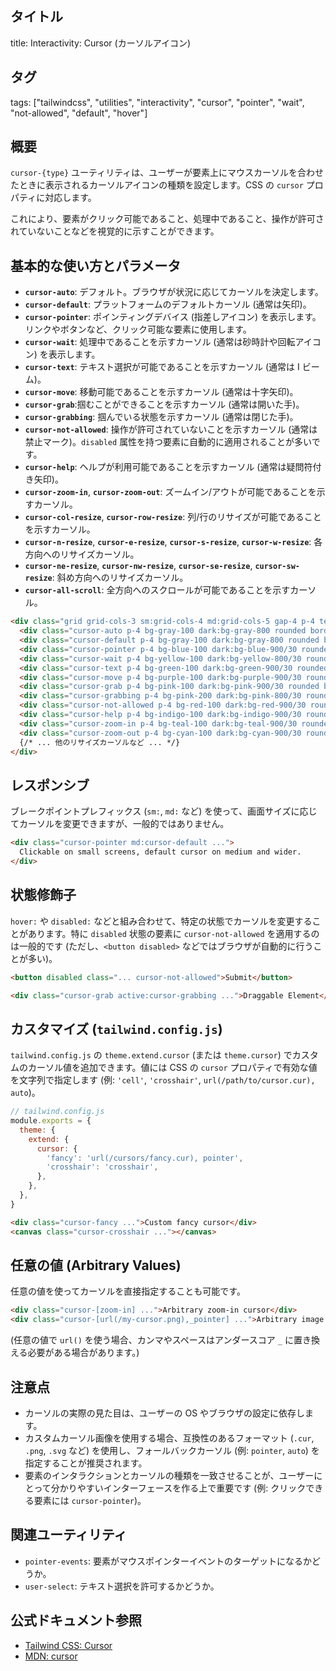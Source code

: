 ## タイトル
title: Interactivity: Cursor (カーソルアイコン)

## タグ
tags: ["tailwindcss", "utilities", "interactivity", "cursor", "pointer", "wait", "not-allowed", "default", "hover"]

## 概要
`cursor-{type}` ユーティリティは、ユーザーが要素上にマウスカーソルを合わせたときに表示されるカーソルアイコンの種類を設定します。CSS の `cursor` プロパティに対応します。

これにより、要素がクリック可能であること、処理中であること、操作が許可されていないことなどを視覚的に示すことができます。

## 基本的な使い方とパラメータ

*   **`cursor-auto`**: デフォルト。ブラウザが状況に応じてカーソルを決定します。
*   **`cursor-default`**: プラットフォームのデフォルトカーソル (通常は矢印)。
*   **`cursor-pointer`**: ポインティングデバイス (指差しアイコン) を表示します。リンクやボタンなど、クリック可能な要素に使用します。
*   **`cursor-wait`**: 処理中であることを示すカーソル (通常は砂時計や回転アイコン) を表示します。
*   **`cursor-text`**: テキスト選択が可能であることを示すカーソル (通常は I ビーム)。
*   **`cursor-move`**: 移動可能であることを示すカーソル (通常は十字矢印)。
*   **`cursor-grab`**:掴むことができることを示すカーソル (通常は開いた手)。
*   **`cursor-grabbing`**: 掴んでいる状態を示すカーソル (通常は閉じた手)。
*   **`cursor-not-allowed`**: 操作が許可されていないことを示すカーソル (通常は禁止マーク)。`disabled` 属性を持つ要素に自動的に適用されることが多いです。
*   **`cursor-help`**: ヘルプが利用可能であることを示すカーソル (通常は疑問符付き矢印)。
*   **`cursor-zoom-in`**, **`cursor-zoom-out`**: ズームイン/アウトが可能であることを示すカーソル。
*   **`cursor-col-resize`**, **`cursor-row-resize`**: 列/行のリサイズが可能であることを示すカーソル。
*   **`cursor-n-resize`**, **`cursor-e-resize`**, **`cursor-s-resize`**, **`cursor-w-resize`**: 各方向へのリサイズカーソル。
*   **`cursor-ne-resize`**, **`cursor-nw-resize`**, **`cursor-se-resize`**, **`cursor-sw-resize`**: 斜め方向へのリサイズカーソル。
*   **`cursor-all-scroll`**: 全方向へのスクロールが可能であることを示すカーソル。

```html
<div class="grid grid-cols-3 sm:grid-cols-4 md:grid-cols-5 gap-4 p-4 text-center text-sm">
  <div class="cursor-auto p-4 bg-gray-100 dark:bg-gray-800 rounded border dark:border-gray-700">auto</div>
  <div class="cursor-default p-4 bg-gray-100 dark:bg-gray-800 rounded border dark:border-gray-700">default</div>
  <div class="cursor-pointer p-4 bg-blue-100 dark:bg-blue-900/30 rounded border dark:border-blue-700">pointer</div>
  <div class="cursor-wait p-4 bg-yellow-100 dark:bg-yellow-800/30 rounded border dark:border-yellow-700">wait</div>
  <div class="cursor-text p-4 bg-green-100 dark:bg-green-900/30 rounded border dark:border-green-700">text</div>
  <div class="cursor-move p-4 bg-purple-100 dark:bg-purple-900/30 rounded border dark:border-purple-700">move</div>
  <div class="cursor-grab p-4 bg-pink-100 dark:bg-pink-900/30 rounded border dark:border-pink-700">grab</div>
  <div class="cursor-grabbing p-4 bg-pink-200 dark:bg-pink-800/30 rounded border dark:border-pink-600">grabbing</div>
  <div class="cursor-not-allowed p-4 bg-red-100 dark:bg-red-900/30 rounded border dark:border-red-700">not-allowed</div>
  <div class="cursor-help p-4 bg-indigo-100 dark:bg-indigo-900/30 rounded border dark:border-indigo-700">help</div>
  <div class="cursor-zoom-in p-4 bg-teal-100 dark:bg-teal-900/30 rounded border dark:border-teal-700">zoom-in</div>
  <div class="cursor-zoom-out p-4 bg-cyan-100 dark:bg-cyan-900/30 rounded border dark:border-cyan-700">zoom-out</div>
  {/* ... 他のリサイズカーソルなど ... */}
</div>
```

## レスポンシブ

ブレークポイントプレフィックス (`sm:`, `md:` など) を使って、画面サイズに応じてカーソルを変更できますが、一般的ではありません。

```html
<div class="cursor-pointer md:cursor-default ...">
  Clickable on small screens, default cursor on medium and wider.
</div>
```

## 状態修飾子

`hover:` や `disabled:` などと組み合わせて、特定の状態でカーソルを変更することがあります。特に `disabled` 状態の要素に `cursor-not-allowed` を適用するのは一般的です (ただし、`<button disabled>` などではブラウザが自動的に行うことが多い)。

```html
<button disabled class="... cursor-not-allowed">Submit</button>

<div class="cursor-grab active:cursor-grabbing ...">Draggable Element</div>
```

## カスタマイズ (`tailwind.config.js`)

`tailwind.config.js` の `theme.extend.cursor` (または `theme.cursor`) でカスタムのカーソル値を追加できます。値には CSS の `cursor` プロパティで有効な値を文字列で指定します (例: `'cell'`, `'crosshair'`, `url(/path/to/cursor.cur), auto`)。

```javascript
// tailwind.config.js
module.exports = {
  theme: {
    extend: {
      cursor: {
        'fancy': 'url(/cursors/fancy.cur), pointer',
        'crosshair': 'crosshair',
      },
    },
  },
}
```

```html
<div class="cursor-fancy ...">Custom fancy cursor</div>
<canvas class="cursor-crosshair ..."></canvas>
```

## 任意の値 (Arbitrary Values)

任意の値を使ってカーソルを直接指定することも可能です。

```html
<div class="cursor-[zoom-in] ...">Arbitrary zoom-in cursor</div>
<div class="cursor-[url(/my-cursor.png),_pointer] ...">Arbitrary image cursor</div>
```
(任意の値で `url()` を使う場合、カンマやスペースはアンダースコア `_` に置き換える必要がある場合があります。)

## 注意点

*   カーソルの実際の見た目は、ユーザーの OS やブラウザの設定に依存します。
*   カスタムカーソル画像を使用する場合、互換性のあるフォーマット (`.cur`, `.png`, `.svg` など) を使用し、フォールバックカーソル (例: `pointer`, `auto`) を指定することが推奨されます。
*   要素のインタラクションとカーソルの種類を一致させることが、ユーザーにとって分かりやすいインターフェースを作る上で重要です (例: クリックできる要素には `cursor-pointer`)。

## 関連ユーティリティ

*   `pointer-events`: 要素がマウスポインターイベントのターゲットになるかどうか。
*   `user-select`: テキスト選択を許可するかどうか。

## 公式ドキュメント参照
*   [Tailwind CSS: Cursor](https://tailwindcss.com/docs/cursor)
*   [MDN: cursor](https://developer.mozilla.org/en-US/docs/Web/CSS/cursor)